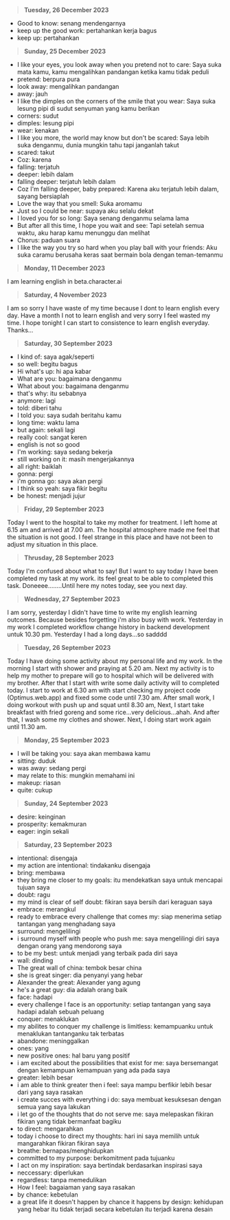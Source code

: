 > **Tuesday, 26 December 2023**

- Good to know: senang mendengarnya
- keep up the good work: pertahankan kerja bagus
- keep up: pertahankan

> **Sunday, 25 December 2023**

- I like your eyes, you look away when you pretend not to care: Saya suka mata kamu, kamu mengalihkan pandangan ketika kamu tidak peduli
- pretend: berpura pura
- look away: mengalihkan pandangan
- away: jauh
- I like the dimples on the corners of the smile that you wear: Saya suka lesung pipi di sudut senyuman yang kamu berikan
- corners: sudut
- dimples: lesung pipi
- wear: kenakan
- I like you more, the world may know but don't be scared: Saya lebih suka denganmu, dunia mungkin tahu tapi janganlah takut
- scared: takut
- Coz: karena
- falling: terjatuh
- deeper: lebih dalam
- falling deeper: terjatuh lebih dalam
- Coz I'm falling deeper, baby prepared: Karena aku terjatuh lebih dalam, sayang bersiaplah
- Love the way that you smell: Suka aromamu
- Just so I could be near: supaya aku selalu dekat
- I loved you for so long: Saya senang denganmu selama lama
- But after all this time, I hope you wait and see: Tapi setelah semua waktu, aku harap kamu menunggu dan melihat
- Chorus: paduan suara
- I like the way you try so hard when you play ball with your friends: Aku suka caramu berusaha keras saat bermain bola dengan teman-temanmu

> **Monday, 11 December 2023**

I am learning english in beta.character.ai

> **Saturday, 4 November 2023**

I am so sorry I have waste of my time because I dont to learn english every day. Have a month I not to learn english and very sorry I feel wasted my time. I hope tonight I can start to consistence to learn english everyday. Thanks...

> **Saturday, 30 September 2023**

- I kind of: saya agak/seperti
- so well: begitu bagus
- Hi what's up: hi apa kabar
- What are you: bagaimana denganmu
- What about you: bagaimana denganmu
- that's why: itu sebabnya
- anymore: lagi
- told: diberi tahu
- I told you: saya sudah beritahu kamu
- long time: waktu lama
- but again: sekali lagi
- really cool: sangat keren
- english is not so good
- I'm working: saya sedang bekerja
- still working on it: masih mengerjakannya
- all right: baiklah
- gonna: pergi
- i'm gonna go: saya akan pergi
- I think so yeah: saya fikir begitu
- be honest: menjadi jujur

> **Friday, 29 September 2023**

Today I went to the hospital to take my mother for treatment. I left home at 6.15 am and arrived at 7.00 am. The hospital atmosphere made me feel that the situation is not good. I feel strange in this place and have not been to adjust my situation in this place.

> **Thrusday, 28 September 2023**

Today I'm confused about what to say! But I want to say today I have been completed my task at my work. its feel great to be able to completed this task. Doneeee........Until here my notes today, see you next day.

> **Wednesday, 27 September 2023**

I am sorry, yesterday I didn't have time to write my english learning outcomes. Because besides forgetting i'm also busy with work. Yesterday in my work I completed workflow change history in backend development untuk 10.30 pm. Yesterday I had a long days...so sadddd

> **Tuesday, 26 September 2023**

Today I have doing some activity about my personal life and my work. In the morning I start with shower and praying at 5.20 am. Next my activity is to help my mother to prepare will go to hospital which will be delivered with my brother. After that I start with write some daily activity will to completed today. I start to work at 6.30 am with start checking my project code (Optimus.web.app) and fixed some code until 7.30 am. After small work, I doing workout with push up and squat until 8.30 am, Next, I start take breakfast with fried goreng and some rice...very delicious...ahah. And after that, I wash some my clothes and shower. Next, I doing start work again until 11.30 am.

> **Monday, 25 September 2023**

- I will be taking you: saya akan membawa kamu
- sitting: duduk
- was away: sedang pergi
- may relate to this: mungkin memahami ini
- makeup: riasan
- quite: cukup

> **Sunday, 24 September 2023**

- desire: keinginan
- prosperity: kemakmuran
- eager: ingin sekali

> **Saturday, 23 September 2023**

- intentional: disengaja
- my action are intentional: tindakanku disengaja
- bring: membawa
- they bring me closer to my goals: itu mendekatkan saya untuk mencapai tujuan saya
- doubt: ragu
- my mind is clear of self doubt: fikiran saya bersih dari keraguan saya
- embrace: merangkul
- ready to embrace every challenge that comes my: siap menerima setiap tantangan yang menghadang saya
- surround: mengelilingi
- i surround myself with people who push me: saya mengelilingi diri saya dengan orang yang mendorong saya
- to be my best: untuk menjadi yang terbaik pada diri saya
- wall: dinding
- The great wall of china: tembok besar china
- she is great singer: dia penyanyi yang hebar
- Alexander the great: Alexander yang agung
- he's a great guy: dia adalah orang baik
- face: hadapi
- every challenge I face is an opportunity: setiap tantangan yang saya hadapi adalah sebuah peluang
- conquer: menaklukan
- my abilites to conquer my challenge is limitless: kemampuanku untuk menaklukan tantanganku tak terbatas
- abandone: meninggalkan
- ones: yang
- new positive ones: hal baru yang positif
- i am excited about the possibilities that exist for me: saya bersemangat dengan kemampuan kemampuan yang ada pada saya
- greater: lebih besar
- i am able to think greater then i feel: saya  mampu berfikir lebih besar dari yang saya rasakan
- i create succes with everything i do: saya membuat kesuksesan dengan semua yang saya lakukan
- i let go of the thoughts that do not serve me: saya melepaskan fikiran fikiran yang tidak bermanfaat bagiku
- to direct: mengarahkan
- today i choose to direct my thoughts: hari ini saya memilih untuk mangarahkan fikiran fikiran saya
- breathe: bernapas/menghidupkan
- committed to my purpose: berkomitment pada tujuanku
- I act on my inspiration: saya bertindak berdasarkan inspirasi saya
- neccessary: diperlukan
- regardless: tanpa memedulikan
- How I feel: bagaiaman yang saya rasakan
- by chance: kebetulan
- a great life it doesn't happen by chance it happens by design: kehidupan yang hebar itu tidak terjadi secara kebetulan itu terjadi karena desain

